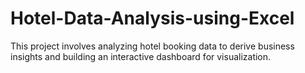 # Hotel-Data-Analysis-using-Excel
This project involves analyzing hotel booking data to derive business insights and building an interactive dashboard for visualization.
